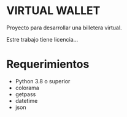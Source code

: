 # VIRTUAL WALLET
Proyecto para desarrollar una billetera virtual.

Estre trabajo tiene licencia...

# Requerimientos
- Python 3.8 o superior
- colorama
- getpass
- datetime
- json


